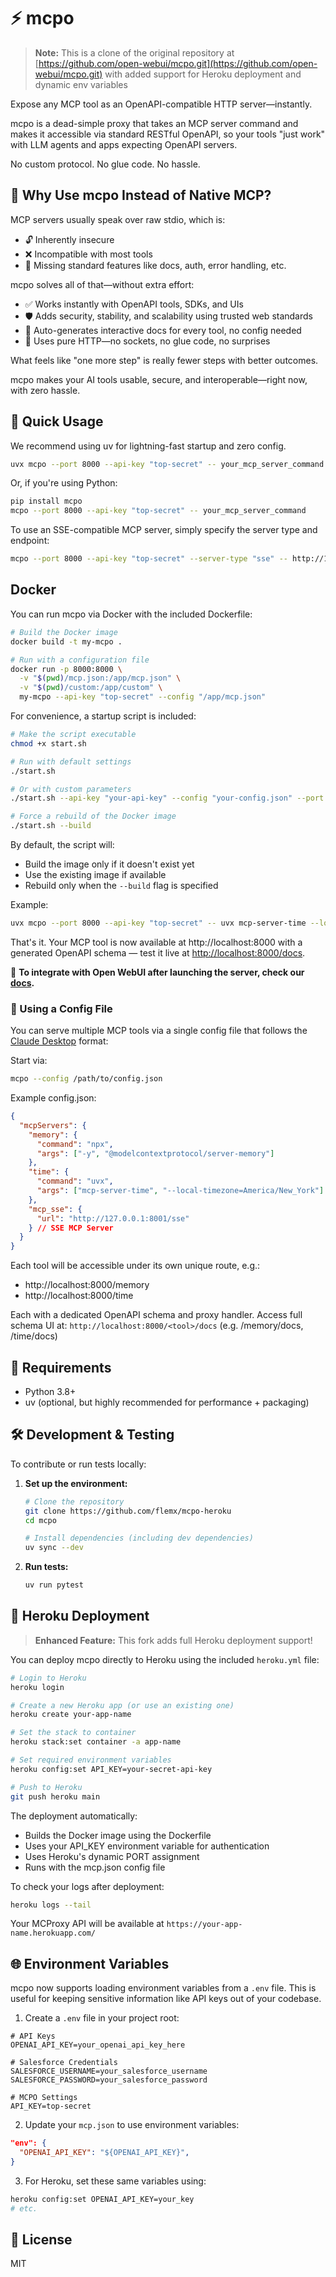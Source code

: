 # ⚡️ mcpo

> **Note:** This is a clone of the original repository at [https://github.com/open-webui/mcpo.git](https://github.com/open-webui/mcpo.git) with added support for Heroku deployment and dynamic env variables

Expose any MCP tool as an OpenAPI-compatible HTTP server—instantly.

mcpo is a dead-simple proxy that takes an MCP server command and makes it accessible via standard RESTful OpenAPI, so your tools "just work" with LLM agents and apps expecting OpenAPI servers.

No custom protocol. No glue code. No hassle.

## 🤔 Why Use mcpo Instead of Native MCP?

MCP servers usually speak over raw stdio, which is:

- 🔓 Inherently insecure
- ❌ Incompatible with most tools
- 🧩 Missing standard features like docs, auth, error handling, etc.

mcpo solves all of that—without extra effort:

- ✅ Works instantly with OpenAPI tools, SDKs, and UIs
- 🛡 Adds security, stability, and scalability using trusted web standards
- 🧠 Auto-generates interactive docs for every tool, no config needed
- 🔌 Uses pure HTTP—no sockets, no glue code, no surprises

What feels like "one more step" is really fewer steps with better outcomes.

mcpo makes your AI tools usable, secure, and interoperable—right now, with zero hassle.

## 🚀 Quick Usage

We recommend using uv for lightning-fast startup and zero config.

```bash
uvx mcpo --port 8000 --api-key "top-secret" -- your_mcp_server_command
```

Or, if you're using Python:

```bash
pip install mcpo
mcpo --port 8000 --api-key "top-secret" -- your_mcp_server_command
```

To use an SSE-compatible MCP server, simply specify the server type and endpoint:

```bash
mcpo --port 8000 --api-key "top-secret" --server-type "sse" -- http://127.0.0.1:8001/sse
```

## Docker

You can run mcpo via Docker with the included Dockerfile:

```bash
# Build the Docker image
docker build -t my-mcpo .

# Run with a configuration file
docker run -p 8000:8000 \
  -v "$(pwd)/mcp.json:/app/mcp.json" \
  -v "$(pwd)/custom:/app/custom" \
  my-mcpo --api-key "top-secret" --config "/app/mcp.json"
```

For convenience, a startup script is included:

```bash
# Make the script executable
chmod +x start.sh

# Run with default settings
./start.sh

# Or with custom parameters
./start.sh --api-key "your-api-key" --config "your-config.json" --port 9000

# Force a rebuild of the Docker image
./start.sh --build
```

By default, the script will:
- Build the image only if it doesn't exist yet
- Use the existing image if available
- Rebuild only when the `--build` flag is specified

Example:

```bash
uvx mcpo --port 8000 --api-key "top-secret" -- uvx mcp-server-time --local-timezone=America/New_York
```

That's it. Your MCP tool is now available at http://localhost:8000 with a generated OpenAPI schema — test it live at [http://localhost:8000/docs](http://localhost:8000/docs).

🤝 **To integrate with Open WebUI after launching the server, check our [docs](https://docs.openwebui.com/openapi-servers/open-webui/).**

### 🔄 Using a Config File

You can serve multiple MCP tools via a single config file that follows the [Claude Desktop](https://modelcontextprotocol.io/quickstart/user) format:

Start via:

```bash
mcpo --config /path/to/config.json
```

Example config.json:

```json
{
  "mcpServers": {
    "memory": {
      "command": "npx",
      "args": ["-y", "@modelcontextprotocol/server-memory"]
    },
    "time": {
      "command": "uvx",
      "args": ["mcp-server-time", "--local-timezone=America/New_York"]
    },
    "mcp_sse": {
      "url": "http://127.0.0.1:8001/sse"
    } // SSE MCP Server
  }
}
```

Each tool will be accessible under its own unique route, e.g.:
- http://localhost:8000/memory
- http://localhost:8000/time

Each with a dedicated OpenAPI schema and proxy handler. Access full schema UI at: `http://localhost:8000/<tool>/docs`  (e.g. /memory/docs, /time/docs)

## 🔧 Requirements

- Python 3.8+
- uv (optional, but highly recommended for performance + packaging)

## 🛠️ Development & Testing

To contribute or run tests locally:

1.  **Set up the environment:**
    ```bash
    # Clone the repository
    git clone https://github.com/flemx/mcpo-heroku
    cd mcpo

    # Install dependencies (including dev dependencies)
    uv sync --dev
    ```

2.  **Run tests:**
    ```bash
    uv run pytest
    ```

## 🚀 Heroku Deployment

> **Enhanced Feature:** This fork adds full Heroku deployment support!

You can deploy mcpo directly to Heroku using the included `heroku.yml` file:

```bash
# Login to Heroku
heroku login

# Create a new Heroku app (or use an existing one)
heroku create your-app-name

# Set the stack to container
heroku stack:set container -a app-name

# Set required environment variables
heroku config:set API_KEY=your-secret-api-key

# Push to Heroku
git push heroku main
```

The deployment automatically:
- Builds the Docker image using the Dockerfile
- Uses your API_KEY environment variable for authentication
- Uses Heroku's dynamic PORT assignment
- Runs with the mcp.json config file

To check your logs after deployment:
```bash
heroku logs --tail
```

Your MCProxy API will be available at `https://your-app-name.herokuapp.com/`

## 🌐 Environment Variables

mcpo now supports loading environment variables from a `.env` file. This is useful for keeping sensitive information like API keys out of your codebase.

1. Create a `.env` file in your project root:
```
# API Keys
OPENAI_API_KEY=your_openai_api_key_here

# Salesforce Credentials
SALESFORCE_USERNAME=your_salesforce_username
SALESFORCE_PASSWORD=your_salesforce_password

# MCPO Settings
API_KEY=top-secret
```

2. Update your `mcp.json` to use environment variables:
```json
"env": {
  "OPENAI_API_KEY": "${OPENAI_API_KEY}",
}
```

3. For Heroku, set these same variables using:
```bash
heroku config:set OPENAI_API_KEY=your_key
# etc.
```

## 🪪 License

MIT